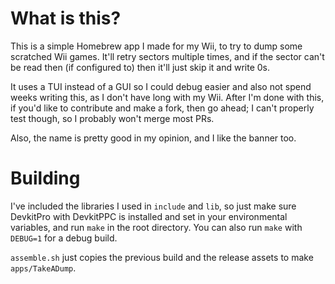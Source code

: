 # What is this?

This is a simple Homebrew app I made for my Wii, to try to dump some scratched Wii games. It'll retry sectors multiple times, and if the sector can't be read then (if configured to) then it'll just skip it and write 0s.

It uses a TUI instead of a GUI so I could debug easier and also not spend weeks writing this, as I don't have long with my Wii. After I'm done with this, if you'd like to contribute and make a fork, then go ahead; I can't properly test though, so I probably won't merge most PRs.

Also, the name is pretty good in my opinion, and I like the banner too.

# Building

I've included the libraries I used in `include` and `lib`, so just make sure DevkitPro with DevkitPPC is installed and set in your environmental variables, and run `make` in the root directory. You can also run `make` with `DEBUG=1` for a debug build.

`assemble.sh` just copies the previous build and the release assets to make `apps/TakeADump`.
